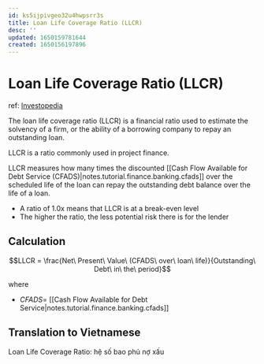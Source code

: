 ```yaml
---
id: ks5ijpivgeo32u4hwpsrr3s
title: Loan Life Coverage Ratio (LLCR)
desc: ''
updated: 1650159781644
created: 1650156197896
---
```

# Loan Life Coverage Ratio (LLCR)

ref: [Investopedia](https://www.investopedia.com/terms/l/llcr.asp)

The loan life coverage ratio (LLCR) is a financial ratio used to estimate the solvency of a firm, or the ability of a borrowing company to repay an outstanding loan.

LLCR is a ratio commonly used in project finance.

LLCR measures how many times the discounted [[Cash Flow Available for Debt Service (CFADS)|notes.tutorial.finance.banking.cfads]] over the scheduled life of the loan can repay the outstanding debt balance over the life of a loan.
- A ratio of 1.0x means that LLCR is at a break-even level 
- The higher the ratio, the less potential risk there is for the lender

## Calculation

$$LLCR = \frac{Net\ Present\ Value\ (CFADS\ over\ loan\ life)}{Outstanding\ Debt\ in\ the\ period}$$

where
- $CFADS=$ [[Cash Flow Available for Debt Service|notes.tutorial.finance.banking.cfads]]

## Translation to Vietnamese

Loan Life Coverage Ratio: hệ số bao phủ nợ xấu